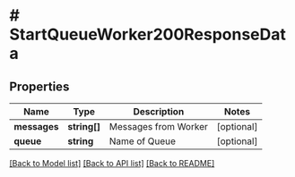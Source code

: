 # # StartQueueWorker200ResponseData

## Properties

Name | Type | Description | Notes
------------ | ------------- | ------------- | -------------
**messages** | **string[]** | Messages from Worker | [optional]
**queue** | **string** | Name of Queue | [optional]

[[Back to Model list]](../../README.md#models) [[Back to API list]](../../README.md#endpoints) [[Back to README]](../../README.md)
